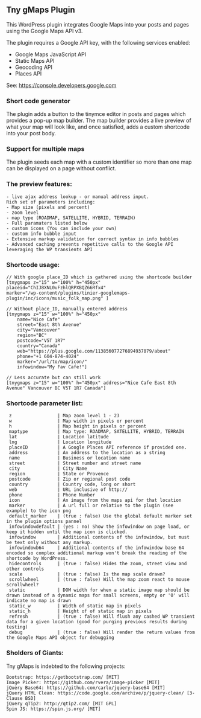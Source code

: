 Tny gMaps Plugin
---

This WordPress plugin integrates Google Maps into your posts and pages using the Google Maps API v3.

The plugin requires a Google API key, with the following services enabled: 
   - Google Maps JavaScript API
   - Static Maps API
   - Geocoding API
   - Places API

See: https://console.developers.google.com

### Short code generator
The plugin adds a button to the tinymce editor in posts and pages which provides a pop-up map builder.
The map builder provides a live preview of what your map will look like, and once satisfied, adds a custom shortcode into your post body. 

### Support for multiple maps
The plugin seeds each map with a custom identifier so more than one map can be displayed on a page without conflict.

### The preview features:
    - live ajax address lookup - or manual address input. 
    Rich set of parameters including: 
    - Map size (pixels and percent)
    - zoom level
    - map type (ROADMAP, SATELLITE, HYBRID, TERRAIN)
    - Full paramaters listed below
    - custom icons (You can include your own)
    - custom info bubble input
    - Extensive markup validation for correct syntax in info bubbles
    - Advanced caching prevents repetitive calls to the Google API leveraging the WP transients API 

### Shortcode usage:
    // With google place_ID which is gathered using the shortcode builder
    [tnygmaps z="15" w="100%" h="450px" 
    placeid="ChIJ8XNL0uFzhlQRPXBQZ66Rfx4"
    marker="/wp-content/plugins/tinier-googlemaps-plugin/inc/icons/music_folk_map.png" ]
    
    // Without place_ID, manually entered address
	[tnygmaps z="15" w="100%" h="450px" 
		name="Nice Cafe" 
		street="East 8th Avenue" 
		city="Vancouver" 
		region="BC" 
		postcode="V5T 1R7" 
		country="Canada" 
		web="https://plus.google.com/113856077276894937079/about" 
		phone="+1 604-874-4024" 
        marker="/url/to/map/icon/" 
        infowindow="My Fav Cafe!"]

    // Less accurate but can still work
    [tnygmaps z="15" w="100%" h="450px" address="Nice Cafe East 8th Avenue" Vancouver BC V5T 1R7 Canada"]

	
### Shortcode parameter list:
     z                 | Map zoom level 1 - 23
     w                 | Map width in pixels or percent
     h                 | Map height in pixels or percent
     maptype           | Map type: ROADMAP, SATELLITE, HYBRID, TERRAIN
     lat               | Location latitude
     lng               | Location longitude
     placeID           | A Google Places API reference if provided one.
     address           | An address to the location as a string
     name              | Business or location name
     street            | Street number and street name
     city              | City Name
     region            | State or Provence
     postcode          | Zip or regional post code
     country           | Country code, long or short
     web               | URL inclusive of http://
     phone             | Phone Number
     icon              | An image from the maps api for that location
     marker            | A url full or relative to the plugin (see example) to the icon png 
     default_marker    | (true : false) Use the global default marker set in the plugin options pannel 
     infowindowdefault | (yes : no) Show the infowindow on page load, or keep it hidden until the map icon is clicked. 
     infowindow        | Additional contents of the infowindow, but must be text only without any markup.
     infowindowb64     | Additional contents of the infowindow base 64 encoded so complex additional markup won't break the reading of the shortcode by WordPress.
     hidecontrols      | (true : false) Hides the zoom, street view and other controls
     scale             | (true : false) Is the map scale drawn?
     scrollwheel       | (true : false) Will the map zoom react to mouse scrollwheel?
     static            | DOM width for when a static image map should be drawn instead of a dynamic maps for small screens, empty or '0' will indicate no map is drawn
     static_w          | Width of static map in pixels
     static_h          | Height of of static map in pixels
     refresh           | (true : false) Will flush any cashed WP transient data for a given location (good for purging previous results during testing)
     debug             | (true : false) Will render the return values from the Google Maps API object for debugging

### Sholders of Giants: 
Tny gMaps is indebted to the following projects:

    Bootstrap: https://getbootstrap.com/ [MIT]
    Image Picker: https://github.com/rvera/image-picker [MIT]
    jQuery Base64: https://github.com/carlo/jquery-base64 [MIT]
    jQuery HTML Clean: https://code.google.com/archive/p/jquery-clean/ [3-Clause BSD]
    jQuery qTip2: http://qtip2.com/ [MIT GPL]
    Spin JS: https://spin.js.org/ [MIT]